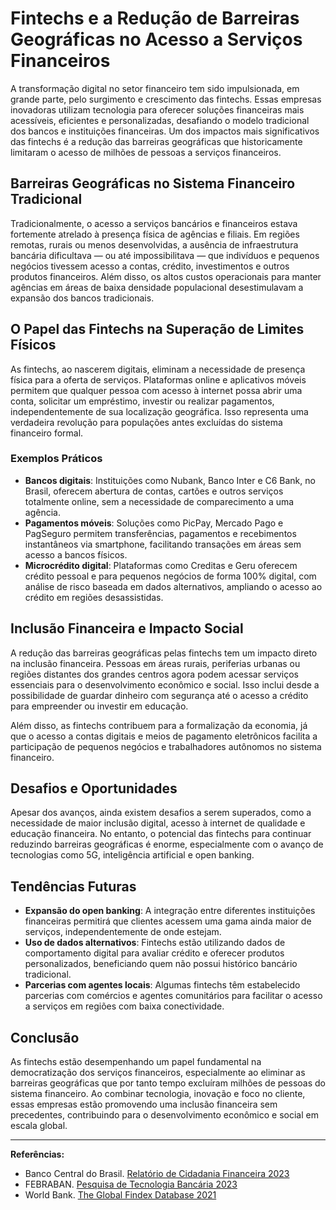 # Fintechs e a Redução de Barreiras Geográficas no Acesso a Serviços Financeiros

A transformação digital no setor financeiro tem sido impulsionada, em grande parte, pelo surgimento e crescimento das fintechs. Essas empresas inovadoras utilizam tecnologia para oferecer soluções financeiras mais acessíveis, eficientes e personalizadas, desafiando o modelo tradicional dos bancos e instituições financeiras. Um dos impactos mais significativos das fintechs é a redução das barreiras geográficas que historicamente limitaram o acesso de milhões de pessoas a serviços financeiros.

## Barreiras Geográficas no Sistema Financeiro Tradicional

Tradicionalmente, o acesso a serviços bancários e financeiros estava fortemente atrelado à presença física de agências e filiais. Em regiões remotas, rurais ou menos desenvolvidas, a ausência de infraestrutura bancária dificultava — ou até impossibilitava — que indivíduos e pequenos negócios tivessem acesso a contas, crédito, investimentos e outros produtos financeiros. Além disso, os altos custos operacionais para manter agências em áreas de baixa densidade populacional desestimulavam a expansão dos bancos tradicionais.

## O Papel das Fintechs na Superação de Limites Físicos

As fintechs, ao nascerem digitais, eliminam a necessidade de presença física para a oferta de serviços. Plataformas online e aplicativos móveis permitem que qualquer pessoa com acesso à internet possa abrir uma conta, solicitar um empréstimo, investir ou realizar pagamentos, independentemente de sua localização geográfica. Isso representa uma verdadeira revolução para populações antes excluídas do sistema financeiro formal.

### Exemplos Práticos

- **Bancos digitais**: Instituições como Nubank, Banco Inter e C6 Bank, no Brasil, oferecem abertura de contas, cartões e outros serviços totalmente online, sem a necessidade de comparecimento a uma agência.
- **Pagamentos móveis**: Soluções como PicPay, Mercado Pago e PagSeguro permitem transferências, pagamentos e recebimentos instantâneos via smartphone, facilitando transações em áreas sem acesso a bancos físicos.
- **Microcrédito digital**: Plataformas como Creditas e Geru oferecem crédito pessoal e para pequenos negócios de forma 100% digital, com análise de risco baseada em dados alternativos, ampliando o acesso ao crédito em regiões desassistidas.

## Inclusão Financeira e Impacto Social

A redução das barreiras geográficas pelas fintechs tem um impacto direto na inclusão financeira. Pessoas em áreas rurais, periferias urbanas ou regiões distantes dos grandes centros agora podem acessar serviços essenciais para o desenvolvimento econômico e social. Isso inclui desde a possibilidade de guardar dinheiro com segurança até o acesso a crédito para empreender ou investir em educação.

Além disso, as fintechs contribuem para a formalização da economia, já que o acesso a contas digitais e meios de pagamento eletrônicos facilita a participação de pequenos negócios e trabalhadores autônomos no sistema financeiro.

## Desafios e Oportunidades

Apesar dos avanços, ainda existem desafios a serem superados, como a necessidade de maior inclusão digital, acesso à internet de qualidade e educação financeira. No entanto, o potencial das fintechs para continuar reduzindo barreiras geográficas é enorme, especialmente com o avanço de tecnologias como 5G, inteligência artificial e open banking.

## Tendências Futuras

- **Expansão do open banking**: A integração entre diferentes instituições financeiras permitirá que clientes acessem uma gama ainda maior de serviços, independentemente de onde estejam.
- **Uso de dados alternativos**: Fintechs estão utilizando dados de comportamento digital para avaliar crédito e oferecer produtos personalizados, beneficiando quem não possui histórico bancário tradicional.
- **Parcerias com agentes locais**: Algumas fintechs têm estabelecido parcerias com comércios e agentes comunitários para facilitar o acesso a serviços em regiões com baixa conectividade.

## Conclusão

As fintechs estão desempenhando um papel fundamental na democratização dos serviços financeiros, especialmente ao eliminar as barreiras geográficas que por tanto tempo excluíram milhões de pessoas do sistema financeiro. Ao combinar tecnologia, inovação e foco no cliente, essas empresas estão promovendo uma inclusão financeira sem precedentes, contribuindo para o desenvolvimento econômico e social em escala global.

---

**Referências:**

- Banco Central do Brasil. [Relatório de Cidadania Financeira 2023](https://www.bcb.gov.br/estabilidadefinanceira/relatorio_cidadania_financeira)
- FEBRABAN. [Pesquisa de Tecnologia Bancária 2023](https://portal.febraban.org.br/)
- World Bank. [The Global Findex Database 2021](https://globalfindex.worldbank.org/)
